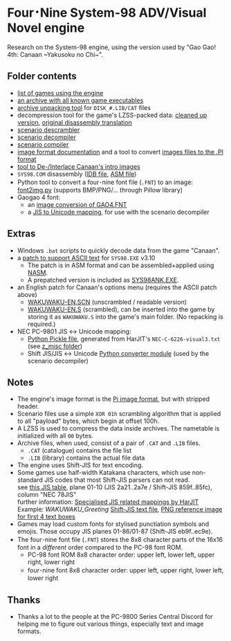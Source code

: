 # Four･Nine System-98 ADV/Visual Novel engine

Research on the System-98 engine, using the version used by "Gao Gao! 4th: Canaan ~Yakusoku no Chi~".

## Folder contents

- [list of games using the engine](game-list.md)
- [an archive with all known game executables](executables.7z)
- [archive unpacking tool](Unpack.py) for `DISK_#.LIB/CAT` files
- decompression tool for the game's LZSS-packed data: [cleaned up version](Decompress.py), [original disassembly translation](Decompress.py.bak)
- [scenario descrambler](ScenarioDecode.py)
- [scenario decompiler](ScenarioDecompile.py)
- [scenario compiler](ScenarioCompile.py)
- [image format documentation](ImageFormat.txt) and a tool to convert [images files to the .PI format](Graphics2Pi.py)
- [tool to De-/Interlace Canaan's intro images](PrologueImgInterlace.py)
- `SYS98.COM` disassembly ([IDB file](SYS98.idb), [ASM file](SYS98.asm))
- Python tool to convert a four･nine font file (`.FNT`) to an image: [font2img.py](font2img.py) (supports BMP/PNG/... through Pillow library)
- Gaogao 4 font:
  - an [image conversion of GAO4.FNT](GAO4_FNT.PNG)
  - a [JIS to Unicode mapping](Gao4-Font.txt), for use with the scenario decompiler

## Extras

- Windows `.bat` scripts to quickly decode data from the game "Canaan".
- a [patch to support ASCII text](Sys98_ANK-patch.asm) for `SYS98.EXE` v3.10
  - The patch is in ASM format and can be assembled+applied using [NASM](https://www.nasm.us/).
  - A prepatched version is included as [SYS98ANK.EXE](SYS98ANK.EXE).
- an English patch for Canaan's options menu (requires the ASCII patch above)
  - [WAKUWAKU-EN.SCN](ExampleFiles/WAKUWAKU-EN.SCN) (unscrambled / readable version)
  - [WAKUWAKU-EN.S](ExampleFiles/WAKUWAKU-EN.S) (scrambled), can be inserted into the game by storing it as `WAKUWAKU.S` into the game's main folder. (No repacking is required.)
- NEC PC-9801 JIS ↔ Unicode mapping:
  - [Python Pickle file](NEC-C-6226-lut.pkl), generated from HarJIT's `NEC-C-6226-visual3.txt` (see [z\_misc folder](z_misc/README.md))
  - Shift JIS/JIS ↔ Unicode [Python converter module](nec_jis_conv.py) (used by the scenario decompiler)

## Notes

- The engine's image format is the [Pi image format](https://mooncore.eu/bunny/txt/pi-pic.htm), but with stripped header.
- Scenario files use a simple `XOR 01h` scrambling algorithm that is applied to all "payload" bytes, which begin at offset 100h.
- A LZSS is used to compress the data inside archives. The nametable is initialized with all `00` bytes.
- Archive files, when used, consist of a pair of `.CAT` and `.LIB` files.
  - `.CAT` (catalogue) contains the file list
  - `.LIB` (library) contains the actual file data
- The engine uses Shift-JIS for text encoding.
- Some games use half-width Katakana characters, which use non-standard JIS codes that most Shift-JIS parsers can not read.  
  see [this JIS table](https://harjit.moe/jistables2/jisplane1a.html), plane 01-10 (JIS 2a21..2a7e / Shift-JIS 859f..85fc), column "NEC 78JIS"  
  further information: [Specialised JIS related mappings by HarJIT](https://harjit.moe/jismappings.html)  
  Example: *WAKUWAKU\_Greeting* [Shift-JIS text file](ExampleFiles/WAKUWAKU_Greeting.txt), [PNG reference image for first 4 text boxes](ExampleFiles/WAKUWAKU_Greeting.png)
- Games may load custom fonts for stylised punctiation symbols and emojis.
  Those occupy JIS planes 01-86/01-87 (Shift-JIS eb9f..ec9e).
- The four･nine font file (`.FNT`) stores the 8x8 character parts of the 16x16 font in a *different* order compared to the PC-98 font ROM.
  - PC-98 font ROM 8x8 character order: upper left, lower left, upper right, lower right
  - four･nine font 8x8 character order: upper left, upper right, lower left, lower right

## Thanks

- Thanks a lot to the people at the PC-9800 Series Central Discord for helping me to figure out various things, especially text and image formats.
